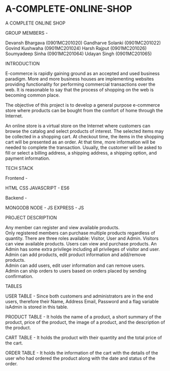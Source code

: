# A-COMPLETE-ONLINE-SHOP

A COMPLETE ONLINE SHOP

GROUP MEMBERS - 

Devansh Bhargava (0901MC201020)
Gandharve Solanki (0901MC201022)
Govind Kushwaha (0901MC201024)
Harsh Rajput (0901MC201026)
Soumyadeep Sinha (0901MC201064)
Udayan Singh (0901MC201065)

INTRODUCTION

E-commerce is rapidly gaining ground as an accepted and used business paradigm. More and more business houses are implementing websites providing functionality for performing commercial transactions over the web. It is reasonable to say that the process of shopping on the web is becoming common place. 

The objective of this project is to develop a general purpose e-commerce store where products can be bought from the comfort of home through the Internet. 

An online store is a virtual store on the Internet where customers can browse the catalog and select products of interest. The selected items may be collected in a shopping cart. At checkout time, the items in the shopping cart will be presented as an order. At that time, more information will be needed to complete the transaction. Usually, the customer will be asked to fill or select a billing address, a shipping address, a shipping option, and payment information.

TECH STACK

Frontend -

HTML
CSS
JAVASCRIPT - ES6

Backend - 

MONGODB
NODE - JS
EXPRESS - JS


PROJECT DESCRIPTION

Any member can register and view available products.  
Only registered members can purchase multiple products regardless of quantity. 
There are three roles available: Visitor, User and Admin. 
Visitors can view available products. 
Users can view and purchase products. 
An Admin has some extra privilege including all privileges of visitor and user.  
Admin can add products, edit product information and add/remove products.  
Admin can add users, edit user information and can remove users.  
Admin can ship orders to users based on orders placed by sending confirmation.

TABLES

USER TABLE - Since both customers and administrators are in the end users, therefore their Name, Address Email, Password and a flag variable isAdmin is stored in this table.

PRODUCT TABLE - It holds the name of a product, a short summary of the product, price of the product, the image of a product, and the description of the product.

CART TABLE - It holds the product with their quantity and the total price of the cart.
 
ORDER TABLE - It holds the information of the cart with the details of the user who had ordered the product along with the date and status of the order.







